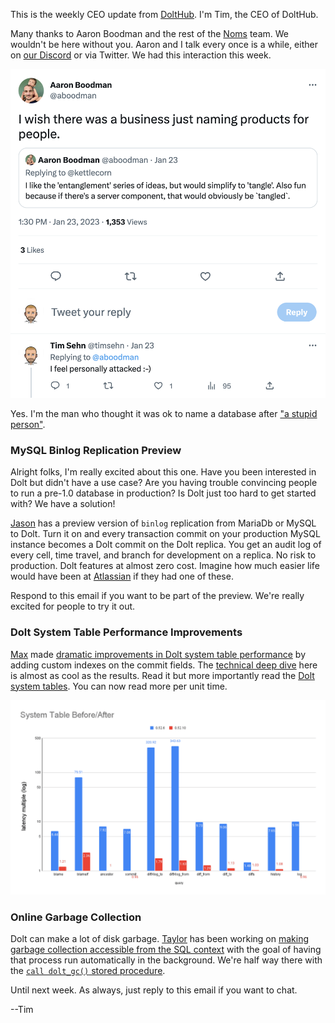 This is the weekly CEO update from [DoltHub](https://www.dolthub.com/). I'm Tim, the CEO of DoltHub. 

Many thanks to Aaron Boodman and the rest of the [Noms](https://github.com/attic-labs/noms) team. We wouldn't be here without you. Aaron and I talk every once is a while, either on [our Discord](https://discord.com/invite/RFwfYpu) or via Twitter. We had this interaction this week.

[![Dolt Name Tweet](../images/dolt-is-a-bad-name.png)](https://twitter.com/aboodman/status/1617636035697205249)

Yes. I'm the man who thought it was ok to name a database after ["a stupid person"](https://www.merriam-webster.com/dictionary/dolt).

### MySQL Binlog Replication Preview

Alright folks, I'm really excited about this one. Have you been interested in Dolt but didn't have a use case? Are you having trouble convincing people to run a pre-1.0 database in production? Is Dolt just too hard to get started with? We have a solution!

[Jason](https://www.dolthub.com/team#jason) has a preview version of `binlog` replication from MariaDb or MySQL to Dolt. Turn it on and every transaction commit on your production MySQL instance becomes a Dolt commit on the Dolt replica. You get an audit log of every cell, time travel, and branch for development on a replica. No risk to production. Dolt features at almost zero cost. Imagine how much easier life would have been at [Atlassian](https://www.dolthub.com/blog/2022-04-14-atlassian-outage-prevention/) if they had one of these.

Respond to this email if you want to be part of the preview. We're really excited for people to try it out.

### Dolt System Table Performance Improvements

[Max](https://www.dolthub.com/team#max) made [dramatic improvements in Dolt system table performance](https://www.dolthub.com/blog/2023-01-23-32-system-table-indexes/) by adding custom indexes on the commit fields. The [technical deep dive](https://www.dolthub.com/blog/2023-01-23-32-system-table-indexes/) here is almost as cool as the results. Read it but more importantly read the [Dolt system tables](https://docs.dolthub.com/sql-reference/version-control/dolt-system-tables). You can now read more per unit time.

[![System Tables are Fast Now](../images/systab-after.png)](https://www.dolthub.com/blog/2023-01-23-32-system-table-indexes/)

### Online Garbage Collection

Dolt can make a lot of disk garbage. [Taylor](https://www.dolthub.com/team#taylor) has been working on [making garbage collection accessible from the SQL context](https://www.dolthub.com/blog/2023-01-25-online-gc/) with the goal of having that process run automatically in the background. We're half way there with the [`call dolt_gc()` stored procedure](https://docs.dolthub.com/sql-reference/version-control/dolt-sql-procedures#dolt_gc). 

Until next week. As always, just reply to this email if you want to chat.

--Tim
